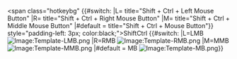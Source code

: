 \<span class="hotkeybg" {{#switch: \|L= title="Shift + Ctrl + Left Mouse
Button" \|R= title="Shift + Ctrl + Right Mouse Button" \|M=
title="Shift + Ctrl + Middle Mouse Button" \|#default = title="Shift +
Ctrl + Mouse Button"}} style="padding-left: 3px;
color:black;"\><span class="hotkey">Shift</span><span class="hotkey">Ctrl</span>
{{#switch: \|L=LMB
![Image:Template-LMB.png](Template-LMB.png "Image:Template-LMB.png")
\|R=RMB
![Image:Template-RMB.png](Template-RMB.png "Image:Template-RMB.png")
\|M=MMB
![Image:Template-MMB.png](Template-MMB.png "Image:Template-MMB.png")
\|#default = MB
![Image:Template-MB.png](Template-MB.png "Image:Template-MB.png")}}</span>